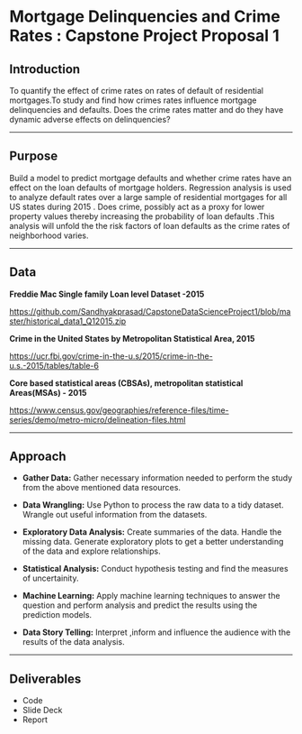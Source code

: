 
# **Mortgage Delinquencies and Crime Rates : Capstone Project Proposal 1**

## **Introduction**


To quantify the effect of crime rates on rates of default of residential mortgages.To study and find how crimes rates influence mortgage delinquencies and defaults. Does the crime rates matter and do they have dynamic adverse effects on delinquencies? 

***


## **Purpose**


Build a model to predict mortgage defaults and whether crime rates have an effect on the loan defaults of mortgage holders. Regression analysis is used to analyze default rates over a large sample of residential mortgages for all US states during 2015 . Does crime, possibly act as a proxy for lower property values thereby increasing the probability of loan defaults .This analysis will unfold the the risk factors of loan defaults as the crime rates of neighborhood varies. 

***


## **Data** 


**Freddie Mac Single family Loan level Dataset -2015**

https://github.com/Sandhyakprasad/CapstoneDataScienceProject1/blob/master/historical_data1_Q12015.zip

**Crime in the United States
by Metropolitan Statistical Area, 2015**

https://ucr.fbi.gov/crime-in-the-u.s/2015/crime-in-the-u.s.-2015/tables/table-6

**Core based statistical areas (CBSAs), metropolitan statistical Areas(MSAs) - 2015**

https://www.census.gov/geographies/reference-files/time-series/demo/metro-micro/delineation-files.html

***


## **Approach**

 - **Gather Data:** Gather necessary information needed to perform the study from the above mentioned data resources.
 

 - **Data Wrangling:** Use Python to process the raw data to a tidy dataset. Wrangle out useful information from the                          datasets.
 

 - **Exploratory Data Analysis:** Create summaries of the data. Handle the missing data. Generate exploratory plots to                                   get a better understanding of the data and explore relationships.
 

 - **Statistical Analysis:** Conduct hypothesis testing and find the measures of uncertainity.
 

 - **Machine Learning:** Apply machine learning techniques to answer the question and perform analysis and predict the                          results using the prediction models.
 

 - **Data Story Telling:** Interpret ,inform and influence the audience with the results of the data analysis. 
 
***


## **Deliverables**

 - Code
 - Slide Deck
 - Report



